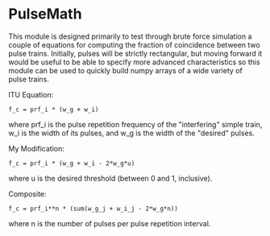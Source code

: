 # PulseMath

This module is designed primarily to test through brute force simulation a couple of equations for computing the fraction of coincidence between two pulse trains. Initially, pulses will be strictly rectangular, but moving forward it would be useful to be able to specify more advanced characteristics so this module can be used to quickly build numpy arrays of a wide variety of pulse trains.

ITU Equation:

    f_c = prf_i * (w_g + w_i)

where prf_i is the pulse repetition frequency of the "interfering" simple train, w_i is the width of its pulses, and w_g is the width of the "desired" pulses.

My Modification:

    f_c = prf_i * (w_g + w_i - 2*w_g*u)

where u is the desired threshold (between 0 and 1, inclusive).

Composite:

    f_c = prf_i**n * (sum(w_g_j + w_i_j - 2*w_g*n))

where n is the number of pulses per pulse repetition interval.
